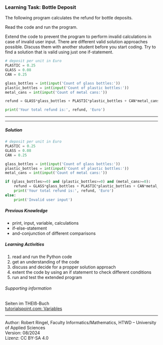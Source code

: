 ### Learning Task: Bottle Deposit

The following program calculates the refund for bottle deposits.  

Read the code and run the program.

Extend the code to prevent the program to perform invalid calculations in case of invalid user input.
There are different valid solution approaches possible. Discuss them with another student before you start coding.
Try to find a solution that is valid using just one if-statement.

``` python
# deposit per unit in Euro
PLASTIC = 0.25
GLASS = 0.08
CAN = 0.25

glass_bottles = int(input('Count of glass bottles:'))
plastic_bottles = int(input('Count of plastic bottles:'))
metal_cans = int(input('Count of metal cans:'))

refund = GLASS*glass_bottles + PLASTIC*plastic_bottles + CAN*metal_cans

print('Your total refund is:', refund, 'Euro')
```

---------------------------------------
---------------------------------------

##### Solution

``` python
# deposit per unit in Euro
PLASTIC = 0.25
GLASS = 0.08
CAN = 0.25

glass_bottles = int(input('Count of glass bottles:'))
plastic_bottles = int(input('Count of plastic bottles:'))
metal_cans = int(input('Count of metal cans:'))

if (glass_bottles>=0) and (plastic_bottles>=0) and (metal_cans>=0):
	refund = GLASS*glass_bottles + PLASTIC*plastic_bottles + CAN*metal_cans
	print('Your total refund is:', refund, 'Euro')
else:
	print('Invalid user input')
```



##### Previous Knowledge

- print, input, variable, calculations
- if-else-statement
- and-conjunction of different comparisons
  
##### Learning Activities

1) read and run the Python code
2) get an understanding of the code
3) discuss and decide for a propper solution approach
4) extent the code by using an if statement to check different conditions
5) run and test the extended program


###### Supporting information

Seiten im THEIß-Buch  
[tutorialspoint.com: Variables](https://www.tutorialspoint.com/python/python_variables.htm)

----
[//]: # "Learning objective: Test and branch using if-else in combination with and-conjunction"
[//]: # "Topic: Controlling program execution"
[//]: # "Complexity: 2 - standard"
[//]: # "Task type: complition task"

Author: Robert Ringel, Faculty Informatics/Mathematics, HTWD – University of Applied Sciences  
Version: 08/2024            
Lizenz: CC BY-SA 4.0
